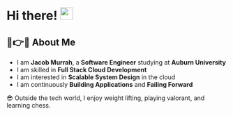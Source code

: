 # Hi there! <img src="https://media.giphy.com/media/hvRJCLFzcasrR4ia7z/giphy.gif" width="29px" height="29px">

## 🚀👉😊 About Me

- I am **Jacob Murrah**, a **Software Engineer** studying at **Auburn University**
- I am skilled in **Full Stack Cloud Development**
- I am interested in **Scalable System Design** in the cloud
- I am continuously **Building Applications** and **Failing Forward**

😎 Outside the tech world, I enjoy weight lifting, playing valorant, and learning chess.
